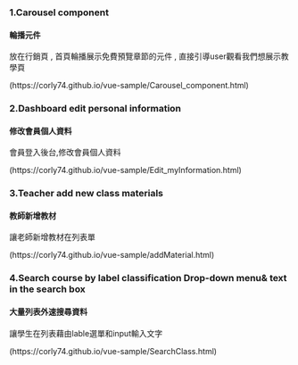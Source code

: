 <h3>1.Carousel component</h3>
<h4>輪播元件</h4>
<p>放在行銷頁 , 首頁輪播展示免費預覽章節的元件 , 直接引導user觀看我們想展示教學頁</p>
(https://corly74.github.io/vue-sample/Carousel_component.html)



<h3>2.Dashboard edit personal information</h3>
<h4>修改會員個人資料</h4>
<p>會員登入後台,修改會員個人資料</p>
(https://corly74.github.io/vue-sample/Edit_myInformation.html)


<h3>3.Teacher add new class materials</h3>
<h4>教師新增教材</h4>
<p>讓老師新增教材在列表單</p>
(https://corly74.github.io/vue-sample/addMaterial.html)


<h3>4.Search course by label classification Drop-down menu& text in the search box </h3>
<h4>大量列表外速搜尋資料</h4>
<p>讓學生在列表藉由lable選單和input輸入文字</p>
(https://corly74.github.io/vue-sample/SearchClass.html)



